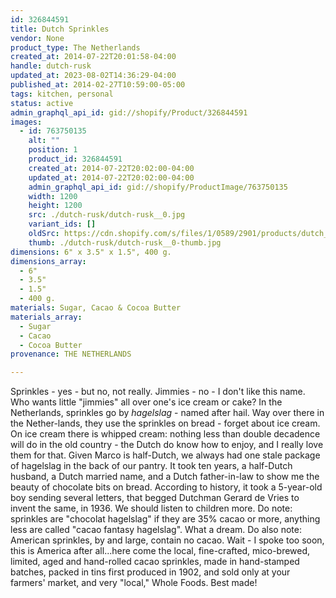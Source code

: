 ```yaml
---
id: 326844591
title: Dutch Sprinkles
vendor: None
product_type: The Netherlands
created_at: 2014-07-22T20:01:58-04:00
handle: dutch-rusk
updated_at: 2023-08-02T14:36:29-04:00
published_at: 2014-02-27T10:59:00-05:00
tags: kitchen, personal
status: active
admin_graphql_api_id: gid://shopify/Product/326844591
images:
  - id: 763750135
    alt: ""
    position: 1
    product_id: 326844591
    created_at: 2014-07-22T20:02:00-04:00
    updated_at: 2014-07-22T20:02:00-04:00
    admin_graphql_api_id: gid://shopify/ProductImage/763750135
    width: 1200
    height: 1200
    src: ./dutch-rusk/dutch-rusk__0.jpg
    variant_ids: []
    oldSrc: https://cdn.shopify.com/s/files/1/0589/2901/products/dutch_sprinkles.jpeg?v=1406073720
    thumb: ./dutch-rusk/dutch-rusk__0-thumb.jpg
dimensions: 6" x 3.5" x 1.5", 400 g.
dimensions_array:
  - 6"
  - 3.5"
  - 1.5"
  - 400 g.
materials: Sugar, Cacao & Cocoa Butter
materials_array:
  - Sugar
  - Cacao
  - Cocoa Butter
provenance: THE NETHERLANDS

---
```


Sprinkles - yes - but no, not really. Jimmies - no - I don't like this name. Who wants little "jimmies" all over one's ice cream or cake? In the Netherlands, sprinkles go by _hagelslag_ - named after hail. Way over there in the Nether-lands, they use the sprinkles on bread - forget about ice cream. On ice cream there is whipped cream: nothing less than double decadence will do in the old country - the Dutch do know how to enjoy, and I really love them for that. Given Marco is half-Dutch, we always had one stale package of hagelslag in the back of our pantry. It took ten years, a half-Dutch husband, a Dutch married name, and a Dutch father-in-law to show me the beauty of chocolate bits on bread. According to history, it took a 5-year-old boy sending several letters, that begged Dutchman Gerard de Vries to invent the same, in 1936. We should listen to children more. Do note: sprinkles are "chocolat hagelslag" if they are 35% cacao or more, anything less are called "cacao fantasy hagelslag". What a dream. Do also note: American sprinkles, by and large, contain no cacao. Wait - I spoke too soon, this is America after all...here come the local, fine-crafted, mico-brewed, limited, aged and hand-rolled cacao sprinkles, made in hand-stamped batches, packed in tins first produced in 1902, and sold only at your farmers' market, and very "local," Whole Foods. Best made!